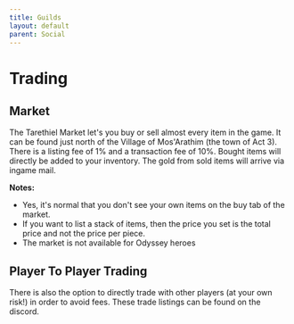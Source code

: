 ```yaml
---
title: Guilds
layout: default
parent: Social
---
```


# Trading
## Market
The Tarethiel Market let's you buy or sell almost every item in the game. It can be found just north of the Village of Mos'Arathim (the town of Act 3). There is a listing fee of 1% and a transaction fee of 10%. Bought items will directly be added to your inventory. The gold from sold items will arrive via ingame mail.

**Notes:**
- Yes, it's normal that you don't see your own items on the buy tab of the market.
- If you want to list a stack of items, then the price you set is the total price and not the price per piece.
- The market is not available for Odyssey heroes

## Player To Player Trading
There is also the option to directly trade with other players (at your own risk!) in order to avoid fees. These trade listings can be found on the discord.